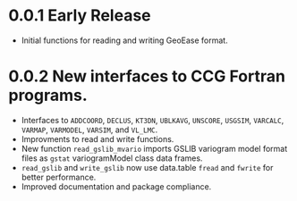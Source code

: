 # 0.0.1 Early Release

* Initial functions for reading and writing GeoEase format.

# 0.0.2 New interfaces to CCG Fortran programs.

* Interfaces to `ADDCOORD`, `DECLUS`, `KT3DN`, `UBLKAVG`, `UNSCORE`, `USGSIM`, `VARCALC`, `VARMAP`, `VARMODEL`, `VARSIM`, and `VL_LMC`.
* Improvments to read and write functions.
* New function `read_gslib_mvario` imports GSLIB variogram model format files as `gstat` variogramModel class data frames.
* `read_gslib` and `write_gslib` now use data.table `fread` and `fwrite` for better performance.
* Improved documentation and package compliance.

